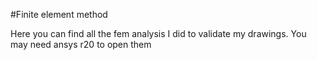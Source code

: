 #Finite element method 

Here you can find all the fem analysis I did to validate my drawings.
You may need ansys r20 to open them 
